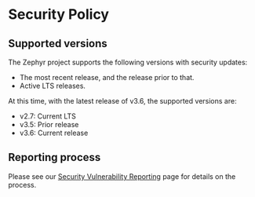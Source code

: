 # Security Policy

## Supported versions

The Zephyr project supports the following versions with security
updates:

  - The most recent release, and the release prior to that.
  - Active LTS releases.

At this time, with the latest release of v3.6, the supported
versions are:

  - v2.7: Current LTS
  - v3.5: Prior release
  - v3.6: Current release

## Reporting process

Please see our [Security Vulnerability
Reporting](https://docs.zephyrproject.org/latest/security/reporting.html)
page for details on the process.
